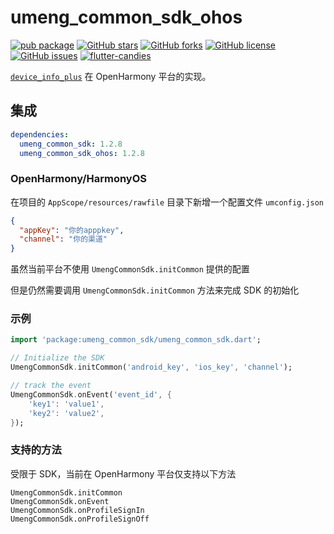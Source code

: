 # umeng_common_sdk_ohos

[![pub package](https://img.shields.io/pub/v/umeng_common_sdk_ohos.svg)](https://pub.dartlang.org/packages/umeng_common_sdk_ohos)
[![GitHub stars](https://img.shields.io/github/stars/harmonycandies/umeng_common_sdk_ohos)](https://github.com/harmonycandies/umeng_common_sdk_ohos/stargazers)
[![GitHub forks](https://img.shields.io/github/forks/harmonycandies/umeng_common_sdk_ohos)](https://github.com/harmonycandies/umeng_common_sdk_ohos/network)
[![GitHub license](https://img.shields.io/github/license/harmonycandies/umeng_common_sdk_ohos)](https://github.com/harmonycandies/umeng_common_sdk_ohos/blob/main/LICENSE)
[![GitHub issues](https://img.shields.io/github/issues/harmonycandies/umeng_common_sdk_ohos)](https://github.com/harmonycandies/umeng_common_sdk_ohos/issues)
[![flutter-candies](https://pub.idqqimg.com/wpa/images/group.png)](https://qm.qq.com/q/ajfsyk2RcA)

[`device_info_plus`][1] 在 OpenHarmony 平台的实现。

## 集成

```yaml
dependencies:
  umeng_common_sdk: 1.2.8
  umeng_common_sdk_ohos: 1.2.8
```

### OpenHarmony/HarmonyOS

在项目的 `AppScope/resources/rawfile` 目录下新增一个配置文件 `umconfig.json`

```json
{
  "appKey": "你的apppkey",
  "channel": "你的渠道"
}
```

虽然当前平台不使用 `UmengCommonSdk.initCommon` 提供的配置

但是仍然需要调用 `UmengCommonSdk.initCommon` 方法来完成 SDK 的初始化

### 示例

```dart
import 'package:umeng_common_sdk/umeng_common_sdk.dart';

// Initialize the SDK 
UmengCommonSdk.initCommon('android_key', 'ios_key', 'channel');

// track the event
UmengCommonSdk.onEvent('event_id', {
    'key1': 'value1',
    'key2': 'value2',
});
```

### 支持的方法

受限于 SDK，当前在 OpenHarmony 平台仅支持以下方法

```text
UmengCommonSdk.initCommon
UmengCommonSdk.onEvent
UmengCommonSdk.onProfileSignIn
UmengCommonSdk.onProfileSignOff
```

[1]: https://pub.dev/packages/umeng_common_sdk

